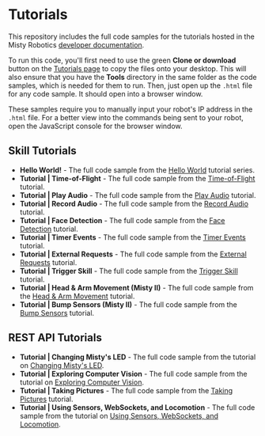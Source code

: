 # Tutorials
This repository includes the full code samples for the tutorials hosted in the Misty Robotics [developer documentation](https://docs.mistyrobotics.com). 

To run this code, you'll first need to use the green __Clone or download__ button on the [Tutorials page](https://github.com/MistyCommunity/Tutorials) to copy the files onto your desktop. This will also ensure that you have the **Tools** directory in the same folder as the code samples, which is needed for them to run. Then, just open up the `.html` file for any code sample. It should open into a browser window. 

These samples require you to manually input your robot's IP address in the `.html` file. For a better view into the commands being sent to your robot, open the JavaScript console for the browser window.

## Skill Tutorials

* __Hello World!__ - The full code sample from the [Hello World](https://docs.mistyrobotics.com/misty-ii/robot/hello-world) tutorial series.
* __Tutorial | Time-of-Flight__ - The full code sample from the [Time-of-Flight](https://docs.mistyrobotics.com/misty-ii/coding-misty/local-skill-tutorials/#time-of-flight) tutorial.
* __Tutorial | Play Audio__ - The full code sample from the [Play Audio](https://docs.mistyrobotics.com/misty-ii/coding-misty/local-skill-tutorials/#play-audio) tutorial.
* __Tutorial | Record Audio__ - The full code sample from the [Record Audio](https://docs.mistyrobotics.com/misty-ii/coding-misty/local-skill-tutorials/#record-audio) tutorial.
* __Tutorial | Face Detection__ - The full code sample from the [Face Detection](https://docs.mistyrobotics.com/misty-ii/coding-misty/local-skill-tutorials/#face-detection) tutorial.
* __Tutorial | Timer Events__ - The full code sample from the [Timer Events](https://docs.mistyrobotics.com/misty-ii/coding-misty/local-skill-tutorials/#timer-events) tutorial.
* __Tutorial | External Requests__ - The full code sample from the [External Requests](https://docs.mistyrobotics.com/misty-ii/coding-misty/local-skill-tutorials/#external-requests) tutorial.
* __Tutorial | Trigger Skill__ - The full code sample from the [Trigger Skill](https://docs.mistyrobotics.com/misty-ii/coding-misty/local-skill-tutorials/#trigger-skill) tutorial.
* __Tutorial | Head & Arm Movement (Misty II)__ - The full code sample from the [Head & Arm Movement](https://docs.mistyrobotics.com/misty-ii/coding-misty/local-skill-tutorials/#head-amp-arm-movement-misty-ii-) tutorial.
* __Tutorial | Bump Sensors (Misty II)__ - The full code sample from the [Bump Sensors](https://docs.mistyrobotics.com/misty-ii/coding-misty/local-skill-tutorials/#bump-sensors-misty-ii-) tutorial.

## REST API Tutorials

* __Tutorial | Changing Misty's LED__ - The full code sample from the tutorial on [Changing Misty's LED](https://docs.mistyrobotics.com/misty-ii/coding-misty/remote-command-tutorials/#changing-misty-s-led).
* __Tutorial | Exploring Computer Vision__ - The full code sample from the tutorial on [Exploring Computer Vision](https://docs.mistyrobotics.com/misty-ii/coding-misty/remote-command-tutorials/#exploring-computer-vision). 
* __Tutorial | Taking Pictures__ - The full code sample from the [Taking Pictures](https://docs.mistyrobotics.com/misty-ii/coding-misty/remote-command-tutorials/#taking-pictures) tutorial.
* __Tutorial | Using Sensors, WebSockets, and Locomotion__ - The full code sample from the tutorial on [Using Sensors, WebSockets, and Locomotion](https://docs.mistyrobotics.com/misty-ii/coding-misty/remote-command-tutorials/#using-sensors-websockets-and-locomotion).